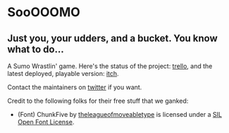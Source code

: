 # SooOOOMO

## Just you, your udders, and a bucket.  You know what to do...

A Sumo Wrastlin' game.  Here's the status of the project: [trello][1], and the latest deployed, playable version: [itch][2].

Contact the maintainers on [twitter][3] if you want.

Credit to the following folks for their free stuff that we ganked:
 - (Font) ChunkFive by [theleagueofmoveabletype][4] is licensed under a [SIL Open Font License][5].

 [1]: https://trello.com/b/JXJxHQfP/the-joy-of-game-dev-stream
 [2]: https://moobware.itch.io/sooooomo
 [3]: https://twitter.com/moobware
 [4]: https://github.com/theleagueof/chunk
 [5]: http://scripts.sil.org/OFL
